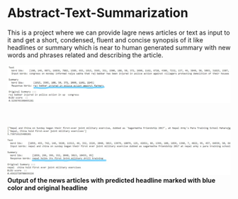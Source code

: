 # Abstract-Text-Summarization
This is a project where we can provide lagre news articles or text as input to it and get a short, condensed, fluent and concise synopsis of it like headlines or summary which is near to human generated summary with new words and phrases related and describing the article.
<br/>

![ouput1](output_summarization1.jpg)
<br/>
<br/>
<br/>
<br/>
![ouput2](output_summarization2.jpg)
<br/>
**Output of the news articles with predicted headline marked with blue color and original headline**
